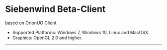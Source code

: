 # Siebenwind Beta-Client
based on OrionUO Client

* Supported Platforms: Windows 7, Windows 10, Linux and MacOSX.
* Graphics: OpenGL 2.0 and higher.

____
